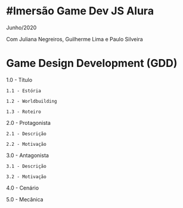 # #Imersão Game Dev JS Alura
Junho/2020

Com Juliana Negreiros, Guilherme Lima e Paulo Silveira

# Game Design Development (GDD)

1.0 - Título

    1.1 - Estória
    
    1.2 - Worldbuilding
    
    1.3 - Roteiro
    
2.0 - Protagonista

    2.1 - Descrição
    
    2.2 - Motivação
    
3.0 - Antagonista

    3.1 - Descrição
    
    3.2 - Motivação
    
4.0 - Cenário

5.0 - Mecânica
